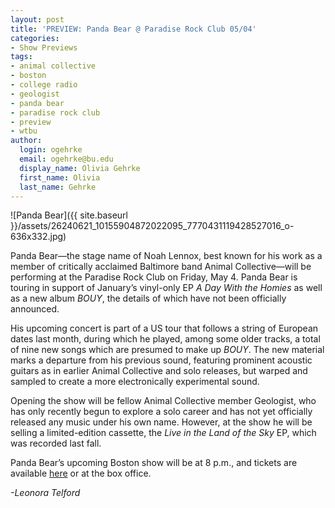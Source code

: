 ```yaml
---
layout: post
title: 'PREVIEW: Panda Bear @ Paradise Rock Club 05/04'
categories:
- Show Previews
tags:
- animal collective
- boston
- college radio
- geologist
- panda bear
- paradise rock club
- preview
- wtbu
author:
  login: ogehrke
  email: ogehrke@bu.edu
  display_name: Olivia Gehrke
  first_name: Olivia
  last_name: Gehrke
---
```

![Panda Bear]({{ site.baseurl }}/assets/26240621_10155904872022095_7770431119428527016_o-636x332.jpg)

Panda Bear—the stage name of Noah Lennox, best known for his work as a member of critically acclaimed Baltimore band Animal Collective—will be performing at the Paradise Rock Club on Friday, May 4. Panda Bear is touring in support of January’s vinyl-only EP _A Day With the Homies_ as well as a new album _BOUY_, the details of which have not been officially announced.

His upcoming concert is part of a US tour that follows a string of European dates last month, during which he played, among some older tracks, a total of nine new songs which are presumed to make up _BOUY_. The new material marks a departure from his previous sound, featuring prominent acoustic guitars as in earlier Animal Collective and solo releases, but warped and sampled to create a more electronically experimental sound.  

Opening the show will be fellow Animal Collective member Geologist, who has only recently begun to explore a solo career and has not yet officially released any music under his own name. However, at the show he will be selling a limited-edition cassette, the _Live in the Land of the Sky_ EP, which was recorded last fall.

Panda Bear’s upcoming Boston show will be at 8 p.m., and tickets are available [here](https://www.ticketmaster.com/panda-bear-paradise-rock-club-boston-ma/venueartist/8227/1410687) or at the box office.

_\-Leonora Telford_